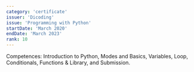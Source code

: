 ```yaml
---
category: 'certificate'
issuer: 'Dicoding'
issue: 'Programming with Python'
startDate: 'March 2020'
endDate: 'March 2023'
rank: 10
---
```


Competences: Introduction to Python, Modes and Basics, Variables, Loop, Conditionals, Functions & Library, and Submission.
